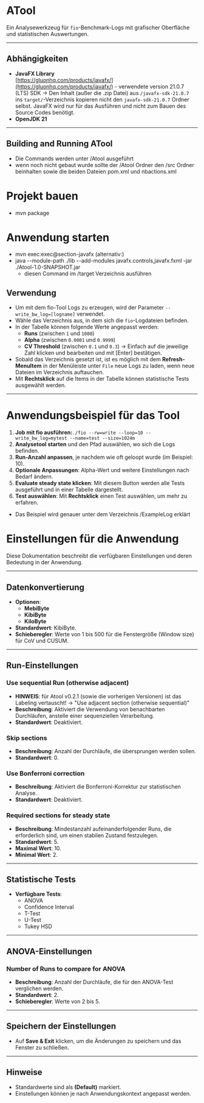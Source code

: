 # ATool

Ein Analysewerkzeug für `fio`-Benchmark-Logs mit grafischer Oberfläche und statistischen Auswertungen.

---

## Abhängigkeiten

- **JavaFX Library**  
  [https://gluonhq.com/products/javafx/](https://gluonhq.com/products/javafx/)  - verwendete version 21.0.7 (LTS) SDK
  → Den Inhalt (außer die .zip Datei) aus `/javafx-sdk-21.0.7` ins `target/`-Verzeichnis kopieren nicht den `javafx-sdk-21.0.7` Ordner selbst.
  JavaFX wird nur für das Ausführen und nicht zum Bauen des Source Codes benötigt.
- **OpenJDK 21**

---

## Building and Running ATool
- Die Commands  werden unter /Atool ausgeführt
- wenn noch nicht gebaut wurde sollte der /Atool Ordner den /src Ordner beinhalten sowie die beiden Dateien pom.xml und nbactions.xml

# Projekt bauen
- mvn package

# Anwendung starten
- mvn exec:exec@section-javafx (alternativ:)
- java --module-path ./lib --add-modules javafx.controls,javafx.fxml -jar ./Atool-1.0-SNAPSHOT.jar
    - diesen Command im /target Verzeichnis ausführen

## Verwendung
- Um mit dem fio-Tool Logs zu erzeugen, wird der Parameter `--write_bw_log=[logname]` verwendet.
- Wähle das Verzeichnis aus, in dem sich die `fio`-Logdateien befinden.
- In der Tabelle können folgende Werte angepasst werden:
  - **Runs** (zwischen `1` und `1000`)
  - **Alpha** (zwischen `0.0001` und `0.9999`)
  - **CV Threshold** (zwischen `0.1` und `0.3`)
    → Einfach auf die jeweilige Zahl klicken und bearbeiten und mit [Enter] bestätigen.
- Sobald das Verzeichnis gesetzt ist, ist es möglich mit dem **Refresh-MenuItem** in der Menüleiste unter `File` neue Logs zu laden, wenn neue Dateien im Verzeichnis auftauchen.
- Mit **Rechtsklick** auf die Items in der Tabelle können statistische Tests ausgewählt werden.
---

# Anwendungsbeispiel für das Tool
1. **Job mit fio ausführen:**`./fio --rw=write --loop=10 --write_bw_log=mytest --name=test --size=1024m`
2. **Analysetool starten** und den Pfad auswählen, wo sich die Logs befinden.
3. **Run-Anzahl anpassen**, je nachdem wie oft geloopt wurde (im Beispiel: 10).
4. **Optionale Anpassungen**: Alpha-Wert und weitere Einstellungen nach Bedarf ändern.
5. **Evaluate steady state klicken**: Mit diesem Button werden alle Tests ausgeführt und in einer Tabelle dargestellt.
6. **Test auswählen**: Mit **Rechtsklick** einen Test auswählen, um mehr zu erfahren.

- Das Beispiel wird genauer unter dem Verzeichnis /ExampleLog erklärt


# Einstellungen für die Anwendung

Diese Dokumentation beschreibt die verfügbaren Einstellungen und deren Bedeutung in der Anwendung.

---

## Datenkonvertierung
- **Optionen**:
  - **MebiByte**
  - **KibiByte**
  - **KiloByte**
- **Standardwert**: KibiByte.
- **Schieberegler**: Werte von 1 bis 500 für die Fenstergröße (Window size) für CoV und CUSUM.

---

## Run-Einstellungen

### Use sequential Run (otherwise adjacent)
- **HINWEIS**: für Atool v0.2.1 (sowie die vorherigen Versionen) ist das Labeling vertauscht! ->  "Use adjacent section (otherwise sequential)"
- **Beschreibung**: Aktiviert die Verwendung von benachbarten Durchläufen, anstelle einer sequenziellen Verarbeitung.
- **Standardwert**: Deaktiviert.

### Skip sections
- **Beschreibung**: Anzahl der Durchläufe, die übersprungen werden sollen.
- **Standardwert**: 0.

### Use Bonferroni correction
- **Beschreibung**: Aktiviert die Bonferroni-Korrektur zur statistischen Analyse.
- **Standardwert**: Deaktiviert.

### Required sections for steady state
- **Beschreibung**: Mindestanzahl aufeinanderfolgender Runs, die erforderlich sind, um einen stabilen Zustand festzulegen.
- **Standardwert**: 5.
- **Maximal Wert**: 10.
- **Minimal Wert**: 2.

---

## Statistische Tests

- **Verfügbare Tests**:
  - ANOVA
  - Confidence Interval
  - T-Test
  - U-Test
  - Tukey HSD

---

## ANOVA-Einstellungen

### Number of Runs to compare for ANOVA
- **Beschreibung**: Anzahl der Durchläufe, die für den ANOVA-Test verglichen werden.
- **Standardwert**: 2.
- **Schieberegler**: Werte von 2 bis 5.

---

## Speichern der Einstellungen

- Auf **Save & Exit** klicken, um die Änderungen zu speichern und das Fenster zu schließen.

---

## Hinweise
- Standardwerte sind als **(Default)** markiert.
- Einstellungen können je nach Anwendungskontext angepasst werden.
